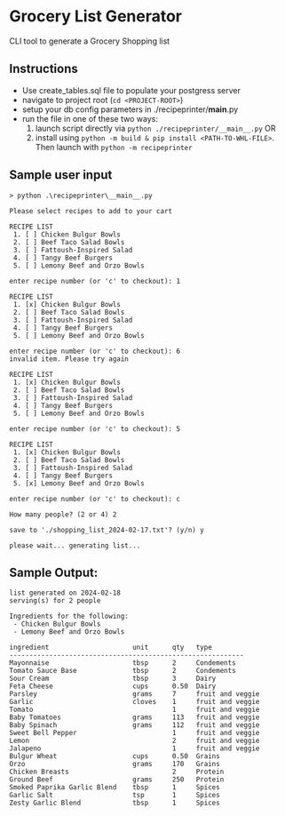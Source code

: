 # Grocery List Generator

CLI tool to generate a Grocery Shopping list

## Instructions

- Use create_tables.sql file to populate your postgress server
- navigate to project root (`cd <PROJECT-ROOT>`)
- setup your db config parameters in ./recipeprinter/__main__.py
- run the file in one of these two ways:
    1. launch script directly via `python ./recipeprinter/__main__.py` OR
    2. install using `python -m build & pip install <PATH-TO-WHL-FILE>`. Then launch with `python -m recipeprinter`

## Sample user input

```
> python .\recipeprinter\__main__.py

Please select recipes to add to your cart

RECIPE LIST
 1. [ ] Chicken Bulgur Bowls
 2. [ ] Beef Taco Salad Bowls
 3. [ ] Fattoush-Inspired Salad
 4. [ ] Tangy Beef Burgers
 5. [ ] Lemony Beef and Orzo Bowls

enter recipe number (or 'c' to checkout): 1

RECIPE LIST
 1. [x] Chicken Bulgur Bowls
 2. [ ] Beef Taco Salad Bowls
 3. [ ] Fattoush-Inspired Salad
 4. [ ] Tangy Beef Burgers
 5. [ ] Lemony Beef and Orzo Bowls

enter recipe number (or 'c' to checkout): 6
invalid item. Please try again

RECIPE LIST
 1. [x] Chicken Bulgur Bowls
 2. [ ] Beef Taco Salad Bowls
 3. [ ] Fattoush-Inspired Salad
 4. [ ] Tangy Beef Burgers
 5. [ ] Lemony Beef and Orzo Bowls

enter recipe number (or 'c' to checkout): 5

RECIPE LIST
 1. [x] Chicken Bulgur Bowls
 2. [ ] Beef Taco Salad Bowls
 3. [ ] Fattoush-Inspired Salad
 4. [ ] Tangy Beef Burgers
 5. [x] Lemony Beef and Orzo Bowls

enter recipe number (or 'c' to checkout): c

How many people? (2 or 4) 2

save to './shopping_list_2024-02-17.txt'? (y/n) y

please wait... generating list...
```

## Sample Output:

```
list generated on 2024-02-18
serving(s) for 2 people

Ingredients for the following:
 - Chicken Bulgur Bowls
 - Lemony Beef and Orzo Bowls

ingredient                     unit      qty   type
-----------------------------------------------------------
Mayonnaise                     tbsp      2     Condements
Tomato Sauce Base              tbsp      2     Condements
Sour Cream                     tbsp      3     Dairy     
Feta Cheese                    cups      0.50  Dairy     
Parsley                        grams     7     fruit and veggie
Garlic                         cloves    1     fruit and veggie
Tomato                                   1     fruit and veggie
Baby Tomatoes                  grams     113   fruit and veggie
Baby Spinach                   grams     112   fruit and veggie
Sweet Bell Pepper                        1     fruit and veggie
Lemon                                    2     fruit and veggie
Jalapeno                                 1     fruit and veggie
Bulgur Wheat                   cups      0.50  Grains    
Orzo                           grams     170   Grains    
Chicken Breasts                          2     Protein   
Ground Beef                    grams     250   Protein   
Smoked Paprika Garlic Blend    tbsp      1     Spices    
Garlic Salt                    tsp       1     Spices    
Zesty Garlic Blend             tbsp      1     Spices    

```
